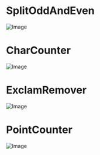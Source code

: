 # SplitOddAndEven

![Image](https://github.com/Hesat-r/SplitOddAndEven/blob/main/assets/split.png)


# CharCounter 


![Image](https://github.com/Hesat-r/SplitOddAndEven/blob/main/assets/char.png)

# ExclamRemover

![Image](https://github.com/Hesat-r/SplitOddAndEven/blob/main/assets/ExclamRemover.png)

# PointCounter

![Image](https://github.com/Hesat-r/SplitOddAndEven/blob/main/assets/pointcounter.png)